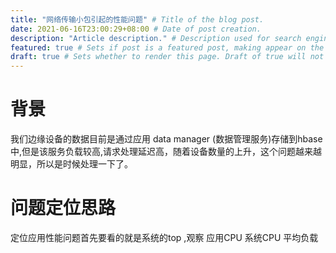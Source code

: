 ```yaml
---
title: "网络传输小包引起的性能问题" # Title of the blog post.
date: 2021-06-16T23:00:29+08:00 # Date of post creation.
description: "Article description." # Description used for search engine.
featured: true # Sets if post is a featured post, making appear on the home page side bar.
draft: true # Sets whether to render this page. Draft of true will not be rendered.
---
```


# 背景
我们边缘设备的数据目前是通过应用 data manager (数据管理服务)存储到hbase中,但是该服务负载较高,请求处理延迟高，随着设备数量的上升，这个问题越来越明显，所以是时候处理一下了。

# 问题定位思路
定位应用性能问题首先要看的就是系统的top ,观察 应用CPU 系统CPU 平均负载


# 


